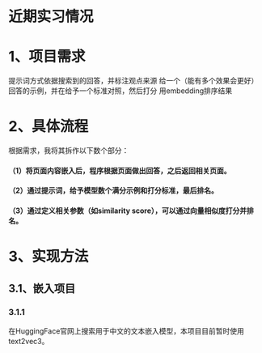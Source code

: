 # 近期实习情况

# 1、项目需求
提示词方式依据搜索到的回答，并标注观点来源
给一个（能有多个效果会更好）回答的示例，并在给予一个标准对照，然后打分
用embedding排序结果

# 2、具体流程
根据需求，我将其拆作以下数个部分：
#### （1）将页面内容嵌入后，程序根据页面做出回答，之后返回相关页面。
#### （2）通过提示词，给予模型数个满分示例和打分标准，最后排名。
#### （3）通过定义相关参数（如similarity score），可以通过向量相似度打分并排名。

# 3、实现方法
## 3.1、嵌入项目
### 3.1.1
在HuggingFace官网上搜索用于中文的文本嵌入模型，本项目目前暂时使用text2vec3。